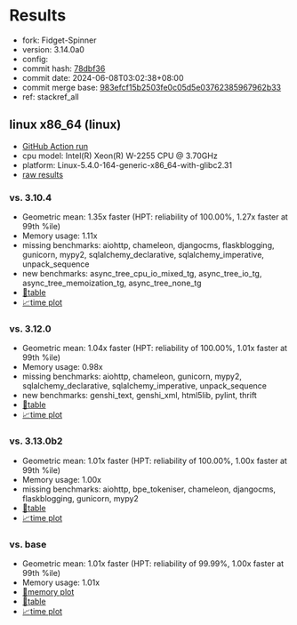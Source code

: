 # Results

- fork: Fidget-Spinner
- version: 3.14.0a0
- config: 
- commit hash: [78dbf36](https://github.com/Fidget%2dSpinner/cpython/commit/78dbf36)
- commit date: 2024-06-08T03:02:38+08:00
- commit merge base: [983efcf15b2503fe0c05d5e03762385967962b33](https://github.com/Fidget%2dSpinner/cpython/commit/983efcf15b2503fe0c05d5e03762385967962b33)
- ref: stackref_all

## linux x86_64 (linux)

- [GitHub Action run](https://github.com/faster-cpython/benchmarking/actions/runs/9423172789)
- cpu model: Intel(R) Xeon(R) W-2255 CPU @ 3.70GHz
- platform: Linux-5.4.0-164-generic-x86_64-with-glibc2.31
- [raw results](bm-20240608-linux-x86_64-Fidget%252dSpinner-stackref_all-3.14.0a0-78dbf36.json)

### vs. 3.10.4

- Geometric mean: 1.35x faster (HPT: reliability of 100.00%, 1.27x faster at 99th %ile)
- Memory usage: 1.11x
- missing benchmarks: aiohttp, chameleon, djangocms, flaskblogging, gunicorn, mypy2, sqlalchemy_declarative, sqlalchemy_imperative, unpack_sequence
- new benchmarks: async_tree_cpu_io_mixed_tg, async_tree_io_tg, async_tree_memoization_tg, async_tree_none_tg
- [📄table](bm-20240608-linux-x86_64-Fidget%252dSpinner-stackref_all-3.14.0a0-78dbf36-vs-3.10.4.md)
- [📈time plot](bm-20240608-linux-x86_64-Fidget%252dSpinner-stackref_all-3.14.0a0-78dbf36-vs-3.10.4.svg)

### vs. 3.12.0

- Geometric mean: 1.04x faster (HPT: reliability of 100.00%, 1.01x faster at 99th %ile)
- Memory usage: 0.98x
- missing benchmarks: aiohttp, chameleon, gunicorn, mypy2, sqlalchemy_declarative, sqlalchemy_imperative, unpack_sequence
- new benchmarks: genshi_text, genshi_xml, html5lib, pylint, thrift
- [📄table](bm-20240608-linux-x86_64-Fidget%252dSpinner-stackref_all-3.14.0a0-78dbf36-vs-3.12.0.md)
- [📈time plot](bm-20240608-linux-x86_64-Fidget%252dSpinner-stackref_all-3.14.0a0-78dbf36-vs-3.12.0.svg)

### vs. 3.13.0b2

- Geometric mean: 1.01x faster (HPT: reliability of 100.00%, 1.00x faster at 99th %ile)
- Memory usage: 1.00x
- missing benchmarks: aiohttp, bpe_tokeniser, chameleon, djangocms, flaskblogging, gunicorn, mypy2
- [📄table](bm-20240608-linux-x86_64-Fidget%252dSpinner-stackref_all-3.14.0a0-78dbf36-vs-3.13.0b2.md)
- [📈time plot](bm-20240608-linux-x86_64-Fidget%252dSpinner-stackref_all-3.14.0a0-78dbf36-vs-3.13.0b2.svg)

### vs. base

- Geometric mean: 1.01x faster (HPT: reliability of 99.99%, 1.00x faster at 99th %ile)
- Memory usage: 1.01x
- [🧠memory plot](bm-20240608-linux-x86_64-Fidget%252dSpinner-stackref_all-3.14.0a0-78dbf36-vs-base-mem.svg)
- [📄table](bm-20240608-linux-x86_64-Fidget%252dSpinner-stackref_all-3.14.0a0-78dbf36-vs-base.md)
- [📈time plot](bm-20240608-linux-x86_64-Fidget%252dSpinner-stackref_all-3.14.0a0-78dbf36-vs-base.svg)


